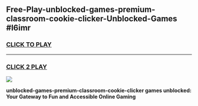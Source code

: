 
## Free-Play-unblocked-games-premium-classroom-cookie-clicker-Unblocked-Games #l6imr
<h3>
<a href="https://news.freeplayer.one?title=unblocked-games-premium-classroom-cookie-clicker&ref=8M">CLICK TO PLAY</a></h3>
<hr>

<h3>
<a href="https://news.freeplayer.one?title=unblocked-games-premium-classroom-cookie-clicker&ref=8M">CLICK 2 PLAY</a>
  
</h3>

<a href="https://news.freeplayer.one?title=unblocked-games-premium-classroom-cookie-clicker&ref=8M"><img src="https://clearcache.store/games.png"></a>


**unblocked-games-premium-classroom-cookie-clicker games unblocked: Your Gateway to Fun and Accessible Online Gaming**
